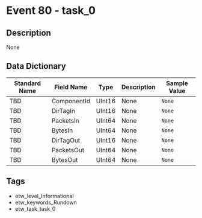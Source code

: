 # Event 80 - task_0

## Description
None

## Data Dictionary
|Standard Name|Field Name|Type|Description|Sample Value|
|---|---|---|---|---|
|TBD|ComponentId|UInt16|None|`None`|
|TBD|DirTagIn|UInt16|None|`None`|
|TBD|PacketsIn|UInt64|None|`None`|
|TBD|BytesIn|UInt64|None|`None`|
|TBD|DirTagOut|UInt16|None|`None`|
|TBD|PacketsOut|UInt64|None|`None`|
|TBD|BytesOut|UInt64|None|`None`|

## Tags
* etw_level_Informational
* etw_keywords_Rundown
* etw_task_task_0